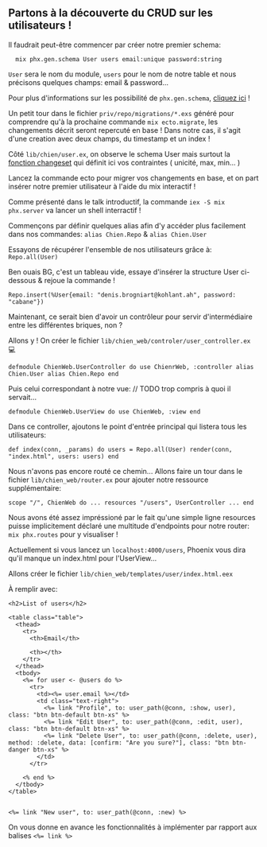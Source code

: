 
## Partons à la découverte du CRUD sur les utilisateurs !

Il faudrait peut-être commencer par créer notre premier schema:

```
  mix phx.gen.schema User users email:unique password:string
```

``User`` sera le nom du module, ``users`` pour le nom de notre table et nous précisons quelques champs: email & password...

Pour plus d'informations sur les possibilité de ``phx.gen.schema``, [cliquez ici](https://hexdocs.pm/phoenix/Mix.Tasks.Phx.Gen.Schema.html) !

Un petit tour dans le fichier ``priv/repo/migrations/*.exs`` généré pour comprendre qu'à la prochaine commande ``mix ecto.migrate``, les changements décrit seront repercuté en base ! Dans notre cas, il s'agit d'une creation avec deux champs, du timestamp et un index !

Côté ``lib/chien/user.ex``, on observe le schema User mais surtout la [fonction changeset](https://hexdocs.pm/ecto/Ecto.Changeset.html) qui définit ici vos contraintes ( unicité, max, min... )

Lancez la commande ecto pour migrer vos changements en base, et on part insérer notre premier utilisateur à l'aide du mix interactif !

Comme présenté dans le talk introductif, la commande ``iex -S mix phx.server`` va lancer un shell interractif !

Commençons par définir quelques alias afin d'y accéder plus facilement dans nos commandes:
``alias Chien.Repo`` & ``alias Chien.User``

Essayons de récupérer l'ensemble de nos utilisateurs grâce à: ``Repo.all(User)``

Ben ouais BG, c'est un tableau vide, essaye d'insérer la structure User ci-dessous & rejoue la commande !

``Repo.insert(%User{email: "denis.brogniart@kohlant.ah", password: "cabane"})``

Maintenant, ce serait bien d'avoir un contrôleur pour servir d'intermédiaire entre les différentes briques, non ?

Allons y ! On créer le fichier ``lib/chien_web/controler/user_controller.ex`` :computer:

``
defmodule ChienWeb.UserController do
    use ChienrWeb, :controller
    alias Chien.User
    alias Chien.Repo
end
``

Puis celui correspondant à notre vue: 
// TODO trop compris à quoi il servait...

``
defmodule ChienWeb.UserView do
    use ChienWeb, :view
end
``

Dans ce controller, ajoutons le point d'entrée principal qui listera tous les utilisateurs:

``
    def index(conn, _params) do
      users = Repo.all(User)
      render(conn, "index.html", users: users)
    end
``

Nous n'avons pas encore routé ce chemin... Allons faire un tour dans le fichier ``lib/chien_web/router.ex`` pour ajouter notre ressource supplémentaire:

``
  scope "/", ChienWeb do
    ...
    resources "/users", UserController
    ...
  end
``

Nous avons été assez impréssioné par le fait qu'une simple ligne resources puisse implicitement déclaré une multitude d'endpoints pour notre router: ``mix phx.routes`` pour y visualiser !

Actuellement si vous lancez un ``localhost:4000/users``, Phoenix vous dira qu'il manque un index.html pour l'UserView...

Allons créer le fichier ``lib/chien_web/templates/user/index.html.eex`` 

À remplir avec:
```
<h2>List of users</h2>

<table class="table">
  <thead>
    <tr>
      <th>Email</th>

      <th></th>
    </tr>
  </thead>
  <tbody>
    <%= for user <- @users do %>
      <tr>
        <td><%= user.email %></td>
        <td class="text-right">
          <%= link "Profile", to: user_path(@conn, :show, user), class: "btn btn-default btn-xs" %>  
          <%= link "Edit User", to: user_path(@conn, :edit, user), class: "btn btn-default btn-xs" %>
          <%= link "Delete User", to: user_path(@conn, :delete, user), method: :delete, data: [confirm: "Are you sure?"], class: "btn btn-danger btn-xs" %>   
        </td>
      </tr>

    <% end %>
  </tbody>
</table>


<%= link "New user", to: user_path(@conn, :new) %>
```

On vous donne en avance les fonctionnalités à implémenter par rapport aux balises ``<%= link %>``
